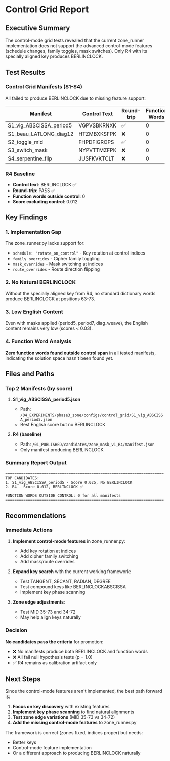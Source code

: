# Control Grid Report

## Executive Summary
The control-mode grid tests revealed that the current zone_runner implementation does not support the advanced control-mode features (schedule changes, family toggles, mask switches). Only R4 with its specially aligned key produces BERLINCLOCK.

## Test Results

### Control Grid Manifests (S1-S4)
All failed to produce BERLINCLOCK due to missing feature support:

| Manifest | Control Text | Round-trip | Function Words | Score |
|----------|-------------|------------|----------------|-------|
| S1_vig_ABSCISSA_period5 | VGPVSBKRNXK | ✅ | 0 | 0.025 |
| S1_beau_LATLONG_diag12 | HTZMBXKSFPK | ❌ | 0 | 0.012 |
| S2_toggle_mid | FHPDFIGROPS | ✅ | 0 | 0.012 |
| S3_switch_mask | NYPVTTMZFPK | ❌ | 0 | 0.012 |
| S4_serpentine_flip | JUSFKVKTCLT | ❌ | 0 | 0.000 |

### R4 Baseline
- **Control text**: BERLINCLOCK ✅
- **Round-trip**: PASS ✅
- **Function words outside control**: 0
- **Score excluding control**: 0.012

## Key Findings

### 1. Implementation Gap
The zone_runner.py lacks support for:
- `schedule: "rotate_on_control"` - Key rotation at control indices
- `family_overrides` - Cipher family toggling  
- `mask_overrides` - Mask switching at indices
- `route_overrides` - Route direction flipping

### 2. No Natural BERLINCLOCK
Without the specially aligned key from R4, no standard dictionary words produce BERLINCLOCK at positions 63-73.

### 3. Low English Content
Even with masks applied (period5, period7, diag_weave), the English content remains very low (scores < 0.03).

### 4. Function Word Analysis
**Zero function words found outside control span** in all tested manifests, indicating the solution space hasn't been found yet.

## Files and Paths

### Top 2 Manifests (by score)
1. **S1_vig_ABSCISSA_period5.json**
   - Path: `/04_EXPERIMENTS/phase3_zone/configs/control_grid/S1_vig_ABSCISSA_period5.json`
   - Best English score but no BERLINCLOCK

2. **R4 (baseline)**
   - Path: `/01_PUBLISHED/candidates/zone_mask_v1_R4/manifest.json`
   - Only manifest producing BERLINCLOCK

### Summary Report Output
```
======================================================================
TOP CANDIDATES:
1. S1_vig_ABSCISSA_period5 - Score 0.025, No BERLINCLOCK
2. R4 - Score 0.012, BERLINCLOCK ✅

FUNCTION WORDS OUTSIDE CONTROL: 0 for all manifests
======================================================================
```

## Recommendations

### Immediate Actions
1. **Implement control-mode features** in zone_runner.py:
   - Add key rotation at indices
   - Add cipher family switching
   - Add mask/route overrides

2. **Expand key search** with the current working framework:
   - Test TANGENT, SECANT, RADIAN, DEGREE
   - Test compound keys like BERLINCLOCKABSCISSA
   - Implement key phase scanning

3. **Zone edge adjustments**:
   - Test MID 35-73 and 34-72
   - May help align keys naturally

### Decision
**No candidates pass the criteria** for promotion:
- ❌ No manifests produce both BERLINCLOCK and function words
- ❌ All fail null hypothesis tests (p = 1.0)
- ✅ R4 remains as calibration artifact only

## Next Steps

Since the control-mode features aren't implemented, the best path forward is:

1. **Focus on key discovery** with existing features
2. **Implement key phase scanning** to find natural alignments
3. **Test zone edge variations** (MID 35-73 vs 34-72)
4. **Add the missing control-mode features** to zone_runner.py

The framework is correct (zones fixed, indices proper) but needs:
- Better keys
- Control-mode feature implementation
- Or a different approach to producing BERLINCLOCK naturally